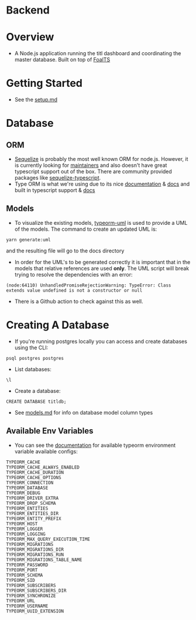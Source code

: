 Backend
==================

# Overview
* A Node.js application running the titl dashboard and coordinating
the master database. Built on top of [FoalTS](https://foalts.org/docs/)

# Getting Started
* See the [setup.md](/docs/setup.md)

# Database
## ORM
* [Sequelize](https://sequelize.org/) is probably the most well known
ORM for node.js. However, it is currently looking for [maintainers](https://github.com/sequelize/sequelize/#note-looking-for-maintainers)
and also doesn't have great typescript support out of the box. There are
community provided packages like [sequelize-typescript](https://github.com/RobinBuschmann/sequelize-typescript).
* Type ORM is what we're using due to its nice [documentation](https://typeorm.io/#/) & [docs](https://github.com/typeorm/typeorm/tree/master/docs)
and built in typescript support & [docs](https://orkhan.gitbook.io/typeorm/)

## Models
* To visualize the existing models, [typeorm-uml](https://github.com/eugene-manuilov/typeorm-uml)
is used to provide a UML of the models. The command to create an updated UML is:
```
yarn generate:uml
```
and the resulting file will go to the docs directory
* In order for the UML's to be generated correctly it is important that in the
models that relative references are used **only**. The UML script will break
trying to resolve the dependencies with an error:
```
(node:64110) UnhandledPromiseRejectionWarning: TypeError: Class extends value undefined is not a constructor or null
```
* There is a Github action to check against this as well.

# Creating A Database
* If you're running postgres locally you can access and create databases
using the CLI:
```
psql postgres postgres
```
* List databases:
```
\l
```
* Create a database:
```
CREATE DATABASE titldb;
```
* See [models.md](/src/models/README.md) for info on database model column types

## Available Env Variables
* You can see the [documentation](https://typeorm.io/#/using-ormconfig/using-ormconfigjs)
for available typeorm environment variable available configs:
```
TYPEORM_CACHE
TYPEORM_CACHE_ALWAYS_ENABLED
TYPEORM_CACHE_DURATION
TYPEORM_CACHE_OPTIONS
TYPEORM_CONNECTION
TYPEORM_DATABASE
TYPEORM_DEBUG
TYPEORM_DRIVER_EXTRA
TYPEORM_DROP_SCHEMA
TYPEORM_ENTITIES
TYPEORM_ENTITIES_DIR
TYPEORM_ENTITY_PREFIX
TYPEORM_HOST
TYPEORM_LOGGER
TYPEORM_LOGGING
TYPEORM_MAX_QUERY_EXECUTION_TIME
TYPEORM_MIGRATIONS
TYPEORM_MIGRATIONS_DIR
TYPEORM_MIGRATIONS_RUN
TYPEORM_MIGRATIONS_TABLE_NAME
TYPEORM_PASSWORD
TYPEORM_PORT
TYPEORM_SCHEMA
TYPEORM_SID
TYPEORM_SUBSCRIBERS
TYPEORM_SUBSCRIBERS_DIR
TYPEORM_SYNCHRONIZE
TYPEORM_URL
TYPEORM_USERNAME
TYPEORM_UUID_EXTENSION
```
